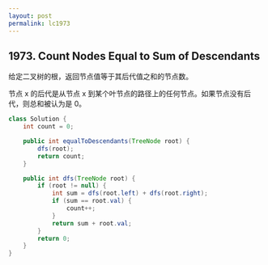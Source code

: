 ```yaml
---
layout: post
permalink: lc1973 
---
```


## 1973. Count Nodes Equal to Sum of Descendants

给定二叉树的根，返回节点值等于其后代值之和的节点数。

节点 x 的后代是从节点 x 到某个叶节点的路径上的任何节点。如果节点没有后代，则总和被认为是 0。

```java
class Solution {
    int count = 0;

    public int equalToDescendants(TreeNode root) {
        dfs(root);
        return count;
    }

    public int dfs(TreeNode root) {
        if (root != null) {
            int sum = dfs(root.left) + dfs(root.right);
            if (sum == root.val) {
                count++;
            }
            return sum + root.val;
        }
        return 0;
    }
}
```